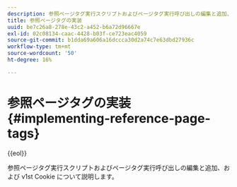 ```yaml
---
description: 参照ページタグ実行スクリプトおよびページタグ実行呼び出しの編集と追加、および v1st Cookie について説明します。
title: 参照ページタグの実装
uuid: be7c26a8-278e-43c2-a452-b6a72d96667e
exl-id: 02c08134-caac-4428-b03f-ce723eac4059
source-git-commit: b1dda69a606a16dccca30d2a74c7e63dbd27936c
workflow-type: tm+mt
source-wordcount: '50'
ht-degree: 16%

---
```


# 参照ページタグの実装{#implementing-reference-page-tags}

{{eol}}

参照ページタグ実行スクリプトおよびページタグ実行呼び出しの編集と追加、および v1st Cookie について説明します。
